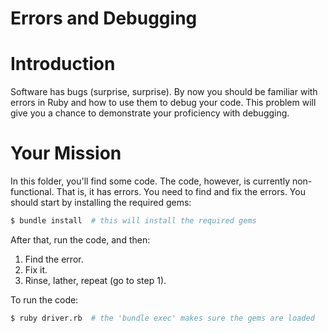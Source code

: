 Errors and Debugging
====================

# Introduction

Software has bugs (surprise, surprise). By now you should be familiar with errors in Ruby and how to use them to debug your code. This problem will give you a chance to demonstrate your proficiency with debugging.

# Your Mission

In this folder, you'll find some code. The code, however, is currently non-functional. That is, it has errors. You need to find and fix the errors. You should start by installing the required gems:

```bash
$ bundle install  # this will install the required gems
```

After that, run the code, and then:

1. Find the error.
2. Fix it.
3. Rinse, lather, repeat (go to step 1).

To run the code:

```bash
$ ruby driver.rb  # the 'bundle exec' makes sure the gems are loaded
```

